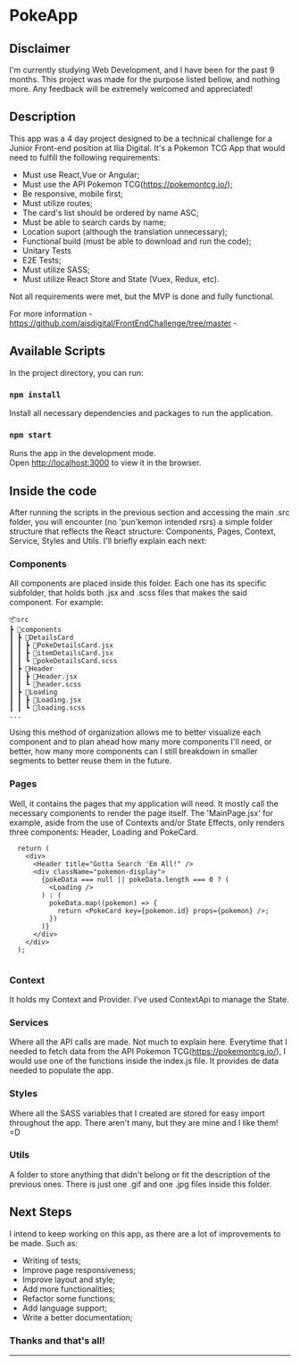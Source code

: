 # PokeApp

## Disclaimer

  I'm currently studying Web Development, and I have been for the past 9 months. This project was made for the purpose listed bellow, and nothing more. Any feedback will be extremely welcomed and appreciated!

## Description

This app was a 4 day project designed to be a technical challenge for a Junior Front-end position at Ilia Digital. It's a Pokemon TCG App that would need to fulfill the following requirements:

  - Must use React,Vue or Angular;
  - Must use the API Pokemon TCG(https://pokemontcg.io/);
  - Be responsive, mobile first;
  - Must utilize routes;
  - The card's list should be ordered by name ASC;
  - Must be able to search cards by name;
  - Location suport (although the translation unnecessary);
  - Functional build (must be able to download and run the code);
  - Unitary Tests
  - E2E Tests;
  - Must utilize SASS;
  - Must utilize React Store and State (Vuex, Redux, etc).
  
  Not all requirements were met, but the MVP is done and fully functional.
  
  For more information - https://github.com/aisdigital/FrontEndChallenge/tree/master - 

## Available Scripts

In the project directory, you can run:

### `npm install`

Install all necessary dependencies and packages to run the application.

### `npm start`

Runs the app in the development mode.\
Open [http://localhost:3000](http://localhost:3000) to view it in the browser.


## Inside the code

After running the scripts in the previous section and accessing the main .src folder, you will encounter (no 'pun'kemon intended rsrs) a simple folder structure that reflects the React structure: Components, Pages, Context, Service, Styles and Utils. I'll briefly explain each next:

  ### Components
  
   All components are placed inside this folder. Each one has its specific subfolder, that holds both .jsx and .scss files that makes the said component. For example:
   
   ```
📦src
 ┣ 📂components
 ┃ ┣ 📂DetailsCard
 ┃ ┃ ┣ 📜PokeDetailsCard.jsx
 ┃ ┃ ┣ 📜itemDetailsCard.jsx
 ┃ ┃ ┗ 📜pokeDetailsCard.scss
 ┃ ┣ 📂Header
 ┃ ┃ ┣ 📜Header.jsx
 ┃ ┃ ┗ 📜header.scss
 ┃ ┣ 📂Loading
 ┃ ┃ ┣ 📜Loading.jsx
 ┃ ┃ ┗ 📜loading.scss
 ...
```
 Using this method of organization allows me to better visualize each component and to plan ahead how many more components I'll need, or better, how many more components can I still breakdown in smaller segments to better reuse them in the future.
 
 ### Pages
 
  Well, it contains the pages that my application will need. It mostly call the necessary components to render the page itself. The 'MainPage.jsx' for example, aside from the use of Contexts and/or State Effects, only renders three components: Header, Loading and PokeCard.
```
  return (
    <div>
      <Header title="Gotta Search 'Em All!" />
      <div className="pokemon-display">
        {pokeData === null || pokeData.length === 0 ? (
          <Loading />
        ) : (
          pokeData.map((pokemon) => {
            return <PokeCard key={pokemon.id} props={pokemon} />;
          })
        )}
      </div>
    </div>
  );
  
```

 ### Context
  
  It holds my Context and Provider. I've used ContextApi to manage the State.
  
 ### Services
 
  Where all the API calls are made. Not much to explain here. Everytime that I needed to fetch data from the API Pokemon TCG(https://pokemontcg.io/), I would use one of the functions inside the index.js file. It provides de data needed to populate the app. 
  
 ### Styles
 
  Where all the SASS variables that I created are stored for easy import throughout the app. There aren't many, but they are mine and I like them! =D
  
 ### Utils
 
  A folder to store anything that didn't belong or fit the description of the previous ones. There is just one .gif and one .jpg files inside this folder.


## Next Steps
 
 I intend to keep working on this app, as there are a lot of improvements to be made. Such as:
  
  - Writing of tests;
  - Improve page responsiveness;
  - Improve layout and style;
  - Add more functionalities;
  - Refactor some functions;
  - Add language support;
  - Write a better documentation;
  
### Thanks and that's all! 
________________________________________________________________________________________________________________________________________________________________
